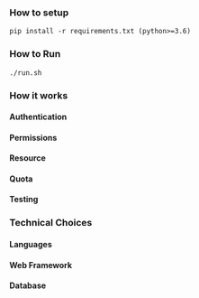 ### How to setup

    pip install -r requirements.txt (python>=3.6)

### How to Run
    
    ./run.sh

### How it works

#### Authentication

#### Permissions

#### Resource

#### Quota

#### Testing

### Technical Choices

#### Languages

#### Web Framework

#### Database
